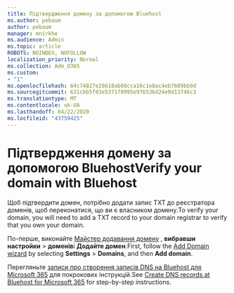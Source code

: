 ```yaml
---
title: Підтвердження домену за допомогою Bluehost
ms.author: pebaum
author: pebaum
manager: mnirkhe
ms.audience: Admin
ms.topic: article
ROBOTS: NOINDEX, NOFOLLOW
localization_priority: Normal
ms.collection: Adm_O365
ms.custom:
- "1"
ms.openlocfilehash: 64c74827e28618ab08cca16c1e8ac4eb7689bb0d
ms.sourcegitcommit: 631cbb5f03e5371f0995e976536d24e9d13746c3
ms.translationtype: MT
ms.contentlocale: uk-UA
ms.lasthandoff: 04/22/2020
ms.locfileid: "43759425"
---
```

# <a name="verify-your-domain-with-bluehost"></a><span data-ttu-id="2996f-102">Підтвердження домену за допомогою Bluehost</span><span class="sxs-lookup"><span data-stu-id="2996f-102">Verify your domain with Bluehost</span></span>

<span data-ttu-id="2996f-103">Щоб підтвердити домен, потрібно додати запис TXT до реєстратора доменів, щоб переконатися, що ви є власником домену.</span><span class="sxs-lookup"><span data-stu-id="2996f-103">To verify your domain, you will need to add a TXT record to your domain registrar to verify that you own your domain.</span></span> 

<span data-ttu-id="2996f-104">По-перше, виконайте [Майстер додавання домену](https://portal.office.com/adminportal/home#/Domains) , **вибравши настройки** \> **доменів**і **Додайте домен**.</span><span class="sxs-lookup"><span data-stu-id="2996f-104">First, follow the [Add Domain wizard](https://portal.office.com/adminportal/home#/Domains) by selecting **Settings** \> **Domains**, and then **Add domain**.</span></span>
  
<span data-ttu-id="2996f-105">Перегляньте [записи про створення записів DNS на Bluehost для Microsoft 365](https://docs.microsoft.com/microsoft-365/admin/dns/create-dns-records-at-bluehost) для покрокових інструкцій.</span><span class="sxs-lookup"><span data-stu-id="2996f-105">See [Create DNS records at Bluehost for Microsoft 365](https://docs.microsoft.com/microsoft-365/admin/dns/create-dns-records-at-bluehost) for step-by-step instructions.</span></span>